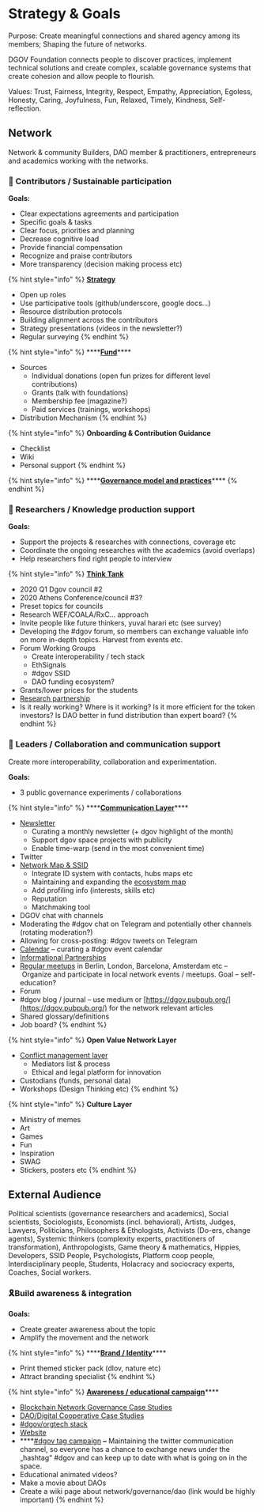 # Strategy & Goals

Purpose: Create meaningful connections and shared agency among its members; Shaping the future of networks. 

DGOV Foundation connects people to discover practices, implement technical solutions and create complex, scalable governance systems that create cohesion and allow people to flourish.

Values: Trust, Fairness, Integrity, Respect, Empathy, Appreciation, Egoless, Honesty, Caring, Joyfulness, Fun, Relaxed, Timely, Kindness, Self-reflection.

## **Network** 

Network & community Builders, DAO member & practitioners, entrepreneurs and academics working with the networks.

### 🌱 Contributors / Sustainable participation

**Goals:**

* Clear expectations agreements and participation
* Specific goals & tasks
* Clear focus, priorities and planning
* Decrease cognitive load 
* Provide financial compensation
* Recognize and praise contributors
* More transparency \(decision making process etc\)

{% hint style="info" %}
[**Strategy**](strategy.md)

* Open up roles
* Use participative tools \(github/underscore, google docs...\)
* Resource distribution protocols
* Building alignment across the contributors
* Strategy presentations \(videos in the newsletter?\)
* Regular surveying
{% endhint %}

{% hint style="info" %}
\*\*\*\*[**Fund**](../fund.md)\*\*\*\*

* Sources
  * Individual donations \(open fun prizes for different level contributions\)
  * Grants \(talk with foundations\)
  * Membership fee \(magazine?\)
  * Paid services \(trainings, workshops\)
* Distribution Mechanism
{% endhint %}

{% hint style="info" %}
**Onboarding & Contribution Guidance**

* Checklist
* Wiki
* Personal support
{% endhint %}

{% hint style="info" %}
\*\*\*\*[**Governance model and practices**](governance.md)\*\*\*\*
{% endhint %}

### 🧠 Researchers / Knowledge production support

**Goals:**

* Support the projects & researches with connections, coverage etc
* Coordinate the ongoing researches with the academics \(avoid overlaps\)
* Help researchers find right people to interview

{% hint style="info" %}
[**Think Tank**](../councils.md)

* 2020 Q1 Dgov council \#2
* 2020 Athens Conference/council \#3?
* Preset topics for councils
* Research WEF/COALA/RxC... approach
* Invite people like future thinkers, yuval harari  etc \(see survey\)
* Developing the \#dgov forum, so members can exchange valuable info on more in-depth topics. Harvest from events etc.
* Forum Working Groups
  * Create interoperability / tech stack
  * EthSignals
  * \#dgov SSID
  * DAO funding ecosystem?
* Grants/lower prices for the students
* [Research partnership](../research-partnership.md)
* Is it really working? Where is it working? Is it more efficient for the token investors? Is DAO better in fund distribution than expert board?
{% endhint %}

### 🤝 **Leaders / Collaboration and communication support**

Create more interoperability, collaboration and experimentation.

**Goals:**

* 3 public governance experiments / collaborations

{% hint style="info" %}
\*\*\*\*[**Communication Layer**](../chat.md)\*\*\*\*

* [Newsletter](../newsletter/)
  * Curating a monthly newsletter \(+ dgov highlight of the month\)
  * Support dgov space projects with publicity
  * Enable time-warp \(send in the most convenient time\)
* Twitter
* [Network Map & SSID](https://graphcommons.com/graphs/6a993e34-d8b0-4425-83ce-67c3560429e7?auto=true&svg=true) 
  * Integrate ID system with contacts, hubs maps etc
  * Maintaining and expanding the [ecosystem map](https://wiki.dgov.foundation/map-of-the-industry-landscape)
  * Add profiling info \(interests, skills etc\)
  * Reputation
  * Matchmaking tool
* DGOV chat with channels
* Moderating the \#dgov chat on Telegram and potentially other channels \(rotating moderation?\)
* Allowing for cross-posting: \#dgov tweets on Telegram
* [Calendar](../dgov-industry-landscape.md) – curating a \#dgov event calendar 
* [Informational Partnerships](../informational-partnerships.md)
* [Regular meetups](../meetups.md) in Berlin, London, Barcelona, Amsterdam etc – Organize and participate in local network events / meetups. Goal – self-education?
* Forum
* \#dgov blog / journal – use medium or [https://dgov.pubpub.org/](https://dgov.pubpub.org/) for the network relevant articles
* Shared glossary/definitions
* Job board?
{% endhint %}

{% hint style="info" %}
**Open Value Network Layer**

* [Conflict management layer](../conflict-management-layer.md)
  * Mediators list & process
  * Ethical and legal platform for innovation
* Custodians \(funds, personal data\)
* Workshops \(Design Thinking etc\)
{% endhint %}

{% hint style="info" %}
**Culture Layer**

* Ministry of memes
* Art
* Games
* Fun
* Inspiration
* SWAG
* Stickers, posters etc
{% endhint %}

## External Audience

Political scientists \(governance researchers and academics\), Social scientists, Sociologists, Economists \(incl. behavioral\), Artists, Judges, Lawyers, Politicians, Philosophers & Ethologists, Activists \(Do-ers, change agents\), Systemic thinkers \(complexity experts, practitioners of transformation\), Anthropologists, Game theory & mathematics, Hippies, Developers, SSID People, Psychologists, Platform coop people,  Interdisciplinary people, Students, Holacracy and sociocracy experts, Coaches, Social workers.

### 🎗️Build awareness & integration

**Goals:**

* Create greater awareness about the topic
* Amplify the movement and the network

{% hint style="info" %}
\*\*\*\*[**Brand / Identity**](../identity.md)\*\*\*\*

* Print themed sticker pack \(dlov, nature etc\)
* Attract branding specialist
{% endhint %}

{% hint style="info" %}
[**Awareness / educational campaign**](../awareness-educational-campaign.md)\*\*\*\*

* [Blockchain Network Governance Case Studies](https://mapping.daolandscape.today/network-governance/blockchain-summary)
* [DAO/Digital Cooperative Case Studies](https://mapping.daolandscape.today/network-governance/dao-case-study-research)
* [\#dgov/orgtech stack](../dgov-stack.md)
* [Website](https://twitter.com/hashtag/dgov)
* \*\*\*\*[\#dgov tag campaign](https://twitter.com/hashtag/dgov) **–** Maintaining the twitter communication channel, so everyone has a chance to exchange news under the „hashtag“ \#dgov and can keep up to date with what is going on in the space.
* Educational animated videos?
* Make a movie about DAOs
* Create a wiki page about network/governance/dao \(link would be highly important\)
{% endhint %}

